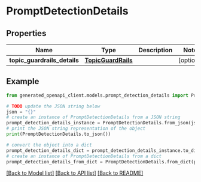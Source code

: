 # PromptDetectionDetails


## Properties

Name | Type | Description | Notes
------------ | ------------- | ------------- | -------------
**topic_guardrails_details** | [**TopicGuardRails**](TopicGuardRails.md) |  | [optional] 

## Example

```python
from generated_openapi_client.models.prompt_detection_details import PromptDetectionDetails

# TODO update the JSON string below
json = "{}"
# create an instance of PromptDetectionDetails from a JSON string
prompt_detection_details_instance = PromptDetectionDetails.from_json(json)
# print the JSON string representation of the object
print(PromptDetectionDetails.to_json())

# convert the object into a dict
prompt_detection_details_dict = prompt_detection_details_instance.to_dict()
# create an instance of PromptDetectionDetails from a dict
prompt_detection_details_from_dict = PromptDetectionDetails.from_dict(prompt_detection_details_dict)
```
[[Back to Model list]](../README.md#documentation-for-models) [[Back to API list]](../README.md#documentation-for-api-endpoints) [[Back to README]](../README.md)


